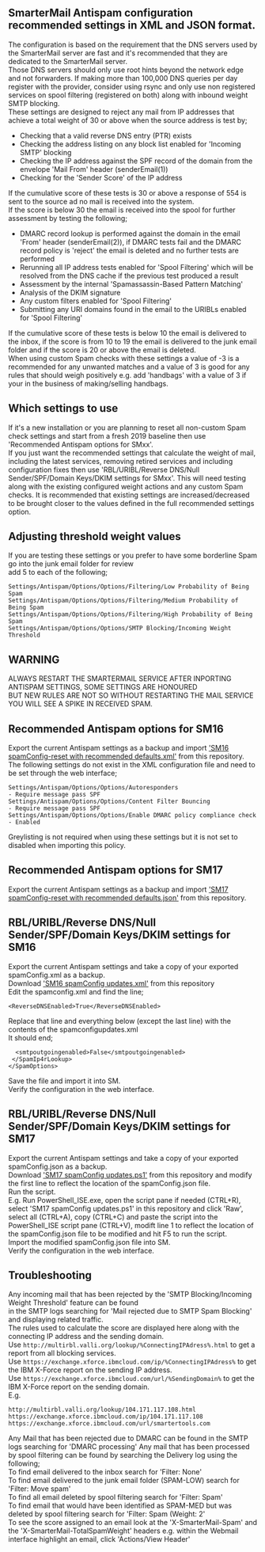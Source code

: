 ## SmarterMail Antispam configuration recommended settings in XML and JSON format.
The configuration is based on the requirement that the DNS servers used by the SmarterMail server are fast and it's recommended that they are dedicated to the SmarterMail server.  
Those DNS servers should only use root hints beyond the network edge and not forwarders.
If making more than 100,000 DNS queries per day register with the provider, consider using rsync and only use
non registered services on spool filtering (registered on both) along with inbound weight SMTP blocking.  
These settings are designed to reject any mail from IP addresses that achieve a total weight of 30 or above
when the source address is test by;
- Checking that a valid reverse DNS entry (PTR) exists
- Checking the address listing on any block list enabled for 'Incoming SMTP' blocking
- Checking the IP address against the SPF record of the domain from the envelope 'Mail From' header (senderEmail(1))
- Checking for the 'Sender Score' of the IP address  

If the cumulative score of these tests is 30 or above a response of 554 is sent to the source ad no mail is received into the system.  
If the score is below 30 the email is received into the spool for further assessment by testing the following;
- DMARC record lookup is performed against the domain in the email 'From' header (senderEmail(2)), if DMARC tests fail and the DMARC record policy is 'reject' the email is deleted and no further tests are performed
- Rerunning all IP address tests enabled for 'Spool Filtering' which will be resolved from the DNS cache if the previous test produced a result
- Assessment by the internal 'Spamassassin-Based Pattern Matching'
- Analysis of the DKIM signature
- Any custom filters enabled for 'Spool Filtering'
- Submitting any URI domains found in the email to the URIBLs enabled for 'Spool Filtering'

If the cumulative score of these tests is below 10 the email is delivered to the inbox, if the score is from 10 to 19 the email is delivered to the junk email folder and if the score is 20 or above the email is deleted.  
When using custom Spam checks with these settings a value of -3 is a recommended for any unwanted matches and a value of 3 is good for any rules that should weigh positively e.g. add 'handbags' with a value of 3 if your in the business of making/selling handbags.  

## Which settings to use
If it's a new installation or you are planning to reset all non-custom Spam check settings and start from a fresh 2019 baseline then use 'Recommended Antispam options for SMxx'.  
If you just want the recommended settings that calculate the weight of mail, including the latest services, removing retired services and including configuration fixes then use 'RBL/URIBL/Reverse DNS/Null Sender/SPF/Domain Keys/DKIM settings for SMxx'. This will need testing along with the existing configured weight actions and any custom Spam checks. It is recommended that existing settings are increased/decreased to be brought closer to the values defined in the full recommended settings option.

## Adjusting threshold weight values
If you are testing these settings or you prefer to have some borderline Spam go into the junk email folder for review  
add 5 to each of the following;
```
Settings/Antispam/Options/Options/Filtering/Low Probability of Being Spam  
Settings/Antispam/Options/Options/Filtering/Medium Probability of Being Spam  
Settings/Antispam/Options/Options/Filtering/High Probability of Being Spam  
Settings/Antispam/Options/Options/SMTP Blocking/Incoming Weight Threshold
```
## WARNING

ALWAYS RESTART THE SMARTERMAIL SERVICE AFTER INPORTING ANTISPAM SETTINGS, SOME SETTINGS ARE HONOURED  
BUT NEW RULES ARE NOT SO WITHOUT RESTARTING THE MAIL SERVICE YOU WILL SEE A SPIKE IN RECEIVED SPAM.

## Recommended Antispam options for SM16
Export the current Antispam settings as a backup and import ['SM16 spamConfig-reset with recommended defaults.xml'](https://github.com/SteveUnderScoreN/SMSpamConfig/archive/master.zip) from this repository.  
The following settings do not exist in the XML configuration file and need to be set through the web interface;  
```
Settings/Antispam/Options/Options/Autoresponders                       - Require message pass SPF  
Settings/Antispam/Options/Options/Content Filter Bouncing              - Require message pass SPF  
Settings/Antispam/Options/Options/Enable DMARC policy compliance check - Enabled  
```
Greylisting is not required when using these settings but it is not set to disabled when importing this policy.

## Recommended Antispam options for SM17
Export the current Antispam settings as a backup and import ['SM17 spamConfig-reset with recommended defaults.json'](https://github.com/SteveUnderScoreN/SMSpamConfig/archive/master.zip) from this repository.  

## RBL/URIBL/Reverse DNS/Null Sender/SPF/Domain Keys/DKIM settings for SM16
Export the current Antispam settings and take a copy of your exported spamConfig.xml as a backup.  
Download ['SM16 spamConfig updates.xml'](https://github.com/SteveUnderScoreN/SMSpamConfig/archive/master.zip) from this repository  
Edit the spamconfig.xml and find the line;  
```
<ReverseDNSEnabled>True</ReverseDNSEnabled>
```  
Replace that line and everything below (except the last line) with the contents of the spamconfigupdates.xml  
It should end;  
```
  <smtpoutgoingenabled>False</smtpoutgoingenabled>
 </SpamIp4rLookup>
</SpamOptions>
```  
Save the file and import it into SM.  
Verify the configuration in the web interface.

## RBL/URIBL/Reverse DNS/Null Sender/SPF/Domain Keys/DKIM settings for SM17
Export the current Antispam settings and take a copy of your exported spamConfig.json as a backup.  
Download ['SM17 spamConfig updates.ps1'](https://github.com/SteveUnderScoreN/SMSpamConfig/archive/master.zip) from this repository and modify the first line to reflect the location of the spamConfig.json file.  
Run the script.  
E.g. Run PowerShell_ISE.exe, open the script pane if needed (CTRL+R), select 'SM17 spamConfig updates.ps1' in this repository and click 'Raw', select all (CTRL+A), copy (CTRL+C) and paste the script into the PowerShell_ISE script pane (CTRL+V), modift line 1 to reflect the location of the spamConfig.json file to be modified and hit F5 to run the script.  
Import the modified spamConfig.json file into SM.  
Verify the configuration in the web interface. 

## Troubleshooting
Any incoming mail that has been rejected by the 'SMTP Blocking/Incoming Weight Threshold' feature can be found  
in the SMTP logs searching for 'Mail rejected due to SMTP Spam Blocking' and displaying related traffic.  
The rules used to calculate the score are displayed here along with the connecting IP address and the sending domain.  
Use ```http://multirbl.valli.org/lookup/%ConnectingIPAdress%.html``` to get a report from all blocking services.  
Use ```https://exchange.xforce.ibmcloud.com/ip/%ConnectingIPAdress%``` to get the IBM X-Force report on the sending IP address.  
Use ```https://exchange.xforce.ibmcloud.com/url/%SendingDomain%``` to get the IBM X-Force report on the sending domain.  
E.g.  
```
http://multirbl.valli.org/lookup/104.171.117.108.html
https://exchange.xforce.ibmcloud.com/ip/104.171.117.108
https://exchange.xforce.ibmcloud.com/url/smartertools.com
````
Any Mail that has been rejected due to DMARC can be found in the SMTP logs searching for 'DMARC processing'
Any mail that has been processed by spool filtering can be found by searching the Delivery log using the following;  
  To find email delivered to the inbox search for 'Filter: None'  
  To find email delivered to the junk email folder (SPAM-LOW) search for 'Filter: Move spam'  
  To find all email deleted by spool filtering search for 'Filter: Spam'  
  To find email that would have been identified as SPAM-MED but was deleted by spool filtering search for 'Filter: Spam (Weight: 2'  
To see the score assigned to an email look at the 'X-SmarterMail-Spam' and the 'X-SmarterMail-TotalSpamWeight' headers e.g. within the Webmail interface highlight an email, click 'Actions/View Header'
